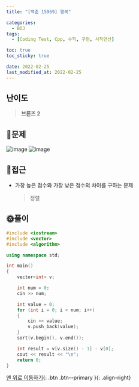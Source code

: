 ```yaml
---
title: "[백준 15969] 행복"

categories:
  - BOJ
tags:
  - [Coding Test, Cpp, 수학, 구현, 사칙연산]

toc: true
toc_sticky: true

date: 2022-02-25
last_modified_at: 2022-02-25
---
```


## 난이도

> **브론즈 2**

## 📜문제

![image](https://user-images.githubusercontent.com/81313733/155718747-85db91a8-da6c-4934-a2df-2f771b01aa8e.png)
![image](https://user-images.githubusercontent.com/81313733/155718790-e1820126-48be-4334-9f5b-2c96f86ab335.png)

## 🔎접근

- 가장 높은 점수와 가장 낮은 점수의 차이를 구하는 문제
  > 정렬

## 🌞풀이

```c++
#include <iostream>
#include <vector>
#include <algorithm>

using namespace std;

int main()
{
	vector<int> v;

	int num = 0;
	cin >> num;

	int value = 0;
	for (int i = 0; i < num; i++)
	{
		cin >> value;
		v.push_back(value);
	}
	sort(v.begin(), v.end());

	int result = v[v.size() - 1] - v[0];
	cout << result << "\n";
	return 0;
}
```

[맨 위로 이동하기](#){: .btn .btn--primary }{: .align-right}
